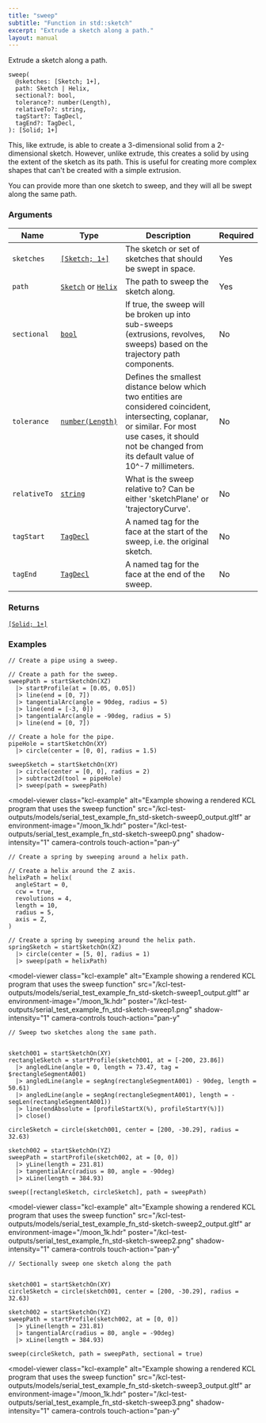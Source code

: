 ```yaml
---
title: "sweep"
subtitle: "Function in std::sketch"
excerpt: "Extrude a sketch along a path."
layout: manual
---
```


Extrude a sketch along a path.

```kcl
sweep(
  @sketches: [Sketch; 1+],
  path: Sketch | Helix,
  sectional?: bool,
  tolerance?: number(Length),
  relativeTo?: string,
  tagStart?: TagDecl,
  tagEnd?: TagDecl,
): [Solid; 1+]
```

This, like extrude, is able to create a 3-dimensional solid from a
2-dimensional sketch. However, unlike extrude, this creates a solid
by using the extent of the sketch as its path. This is useful for
creating more complex shapes that can't be created with a simple
extrusion.

You can provide more than one sketch to sweep, and they will all be
swept along the same path.

### Arguments

| Name | Type | Description | Required |
|----------|------|-------------|----------|
| `sketches` | [`[Sketch; 1+]`](/docs/kcl-std/types/std-types-Sketch) | The sketch or set of sketches that should be swept in space. | Yes |
| `path` | [`Sketch`](/docs/kcl-std/types/std-types-Sketch) or [`Helix`](/docs/kcl-std/types/std-types-Helix) | The path to sweep the sketch along. | Yes |
| `sectional` | [`bool`](/docs/kcl-std/types/std-types-bool) | If true, the sweep will be broken up into sub-sweeps (extrusions, revolves, sweeps) based on the trajectory path components. | No |
| `tolerance` | [`number(Length)`](/docs/kcl-std/types/std-types-number) | Defines the smallest distance below which two entities are considered coincident, intersecting, coplanar, or similar. For most use cases, it should not be changed from its default value of 10^-7 millimeters. | No |
| `relativeTo` | [`string`](/docs/kcl-std/types/std-types-string) | What is the sweep relative to? Can be either 'sketchPlane' or 'trajectoryCurve'. | No |
| `tagStart` | [`TagDecl`](/docs/kcl-std/types/std-types-TagDecl) | A named tag for the face at the start of the sweep, i.e. the original sketch. | No |
| `tagEnd` | [`TagDecl`](/docs/kcl-std/types/std-types-TagDecl) | A named tag for the face at the end of the sweep. | No |

### Returns

[`[Solid; 1+]`](/docs/kcl-std/types/std-types-Solid)


### Examples

```kcl
// Create a pipe using a sweep.

// Create a path for the sweep.
sweepPath = startSketchOn(XZ)
  |> startProfile(at = [0.05, 0.05])
  |> line(end = [0, 7])
  |> tangentialArc(angle = 90deg, radius = 5)
  |> line(end = [-3, 0])
  |> tangentialArc(angle = -90deg, radius = 5)
  |> line(end = [0, 7])

// Create a hole for the pipe.
pipeHole = startSketchOn(XY)
  |> circle(center = [0, 0], radius = 1.5)

sweepSketch = startSketchOn(XY)
  |> circle(center = [0, 0], radius = 2)
  |> subtract2d(tool = pipeHole)
  |> sweep(path = sweepPath)

```


<model-viewer
  class="kcl-example"
  alt="Example showing a rendered KCL program that uses the sweep function"
  src="/kcl-test-outputs/models/serial_test_example_fn_std-sketch-sweep0_output.gltf"
  ar
  environment-image="/moon_1k.hdr"
  poster="/kcl-test-outputs/serial_test_example_fn_std-sketch-sweep0.png"
  shadow-intensity="1"
  camera-controls
  touch-action="pan-y"
>
</model-viewer>

```kcl
// Create a spring by sweeping around a helix path.

// Create a helix around the Z axis.
helixPath = helix(
  angleStart = 0,
  ccw = true,
  revolutions = 4,
  length = 10,
  radius = 5,
  axis = Z,
)

// Create a spring by sweeping around the helix path.
springSketch = startSketchOn(XZ)
  |> circle(center = [5, 0], radius = 1)
  |> sweep(path = helixPath)

```


<model-viewer
  class="kcl-example"
  alt="Example showing a rendered KCL program that uses the sweep function"
  src="/kcl-test-outputs/models/serial_test_example_fn_std-sketch-sweep1_output.gltf"
  ar
  environment-image="/moon_1k.hdr"
  poster="/kcl-test-outputs/serial_test_example_fn_std-sketch-sweep1.png"
  shadow-intensity="1"
  camera-controls
  touch-action="pan-y"
>
</model-viewer>

```kcl
// Sweep two sketches along the same path.


sketch001 = startSketchOn(XY)
rectangleSketch = startProfile(sketch001, at = [-200, 23.86])
  |> angledLine(angle = 0, length = 73.47, tag = $rectangleSegmentA001)
  |> angledLine(angle = segAng(rectangleSegmentA001) - 90deg, length = 50.61)
  |> angledLine(angle = segAng(rectangleSegmentA001), length = -segLen(rectangleSegmentA001))
  |> line(endAbsolute = [profileStartX(%), profileStartY(%)])
  |> close()

circleSketch = circle(sketch001, center = [200, -30.29], radius = 32.63)

sketch002 = startSketchOn(YZ)
sweepPath = startProfile(sketch002, at = [0, 0])
  |> yLine(length = 231.81)
  |> tangentialArc(radius = 80, angle = -90deg)
  |> xLine(length = 384.93)

sweep([rectangleSketch, circleSketch], path = sweepPath)

```


<model-viewer
  class="kcl-example"
  alt="Example showing a rendered KCL program that uses the sweep function"
  src="/kcl-test-outputs/models/serial_test_example_fn_std-sketch-sweep2_output.gltf"
  ar
  environment-image="/moon_1k.hdr"
  poster="/kcl-test-outputs/serial_test_example_fn_std-sketch-sweep2.png"
  shadow-intensity="1"
  camera-controls
  touch-action="pan-y"
>
</model-viewer>

```kcl
// Sectionally sweep one sketch along the path


sketch001 = startSketchOn(XY)
circleSketch = circle(sketch001, center = [200, -30.29], radius = 32.63)

sketch002 = startSketchOn(YZ)
sweepPath = startProfile(sketch002, at = [0, 0])
  |> yLine(length = 231.81)
  |> tangentialArc(radius = 80, angle = -90deg)
  |> xLine(length = 384.93)

sweep(circleSketch, path = sweepPath, sectional = true)

```


<model-viewer
  class="kcl-example"
  alt="Example showing a rendered KCL program that uses the sweep function"
  src="/kcl-test-outputs/models/serial_test_example_fn_std-sketch-sweep3_output.gltf"
  ar
  environment-image="/moon_1k.hdr"
  poster="/kcl-test-outputs/serial_test_example_fn_std-sketch-sweep3.png"
  shadow-intensity="1"
  camera-controls
  touch-action="pan-y"
>
</model-viewer>


